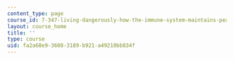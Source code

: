 ```yaml
---
content_type: page
course_id: 7-347-living-dangerously-how-the-immune-system-maintains-peace-with-trillions-of-commensal-bacteria-while-preventing-pathogenic-invasions-fall-2015
layout: course_home
title: ''
type: course
uid: fa2a68e9-3608-3189-b921-a49210bb834f
---
```

